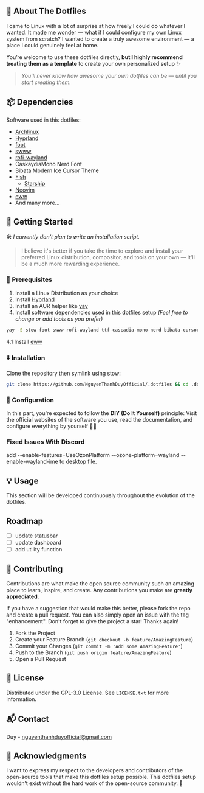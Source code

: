 ## 🌈 About The Dotfiles

I came to Linux with a lot of surprise at how freely I could do whatever I wanted. It made me wonder — what if I could configure my own Linux system from scratch? I wanted to create a truly awesome environment — a place I could genuinely feel at home.

You’re welcome to use these dotfiles directly, **but I highly recommend treating them as a template** to create your own personalized setup ✨

> _You’ll never know how awesome your own dotfiles can be — until you start creating them._

## 📦 Dependencies

Software used in this dotfiles:

- [Archlinux](https://archlinux.org/)
- [Hyprland](https://hyprland.org/)
- [foot](https://codeberg.org/dnkl/foot)
- [swww](https://github.com/LGFae/swww)
- [rofi-wayland](https://github.com/lbonn/rofi)
- CaskaydiaMono Nerd Font
- Bibata Modern Ice Cursor Theme
- [Fish](https://fishshell.com/)
  - [Starship](https://github.com/starship/starship)
- [Neovim](https://neovim.io/)
- [eww](https://github.com/elkowar/eww)
- And many more...

## 🚀 Getting Started

🛠️ _I currently don't plan to write an installation script._

> I believe it's better if you take the time to explore and install your preferred Linux distribution, compositor, and tools on your own — it'll be a much more rewarding experience.

### 📝 Prerequisites

1. Install a Linux Distribution as your choice
2. Install [Hyprland](https://wiki.hyprland.org/Getting-Started/Installation/)
3. Install an AUR helper like [yay](https://github.com/Jguer/yay)
4. Install software dependencies used in this dotfiles setup
   _(Feel free to change or add tools as you prefer)_

```bash
yay -S stow foot swww rofi-wayland ttf-cascadia-mono-nerd bibata-cursor-theme fish neovim starship socat
```

4.1 Install [eww](https://elkowar.github.io/eww)

### ⬇️ Installation

Clone the repository then symlink using stow:

```bash
git clone https://github.com/NguyenThanhDuyOfficial/.dotfiles && cd .dotfiles && stow -S Configs
```

### 🔧 Configuration

In this part, you're expected to follow the **DIY (Do It Yourself)** principle: Visit the official websites of the software you use, read the documentation, and configure everything by yourself 💪🏼

### Fixed Issues With Discord

add --enable-features=UseOzonPlatform --ozone-platform=wayland --enable-wayland-ime to desktop file.

## 💡 Usage

This section will be developed continuously throughout the evolution of the dotfiles.

## Roadmap

- [ ] update statusbar
- [ ] update dashboard
- [ ] add utility function

## 🤝 Contributing

Contributions are what make the open source community such an amazing place to learn, inspire, and create. Any contributions you make are **greatly appreciated**.

If you have a suggestion that would make this better, please fork the repo and create a pull request. You can also simply open an issue with the tag "enhancement". Don't forget to give the project a star! Thanks again!

1. Fork the Project
2. Create your Feature Branch (`git checkout -b feature/AmazingFeature`)
3. Commit your Changes (`git commit -m 'Add some AmazingFeature'`)
4. Push to the Branch (`git push origin feature/AmazingFeature`)
5. Open a Pull Request

## 📄 License

Distributed under the GPL-3.0 License. See `LICENSE.txt` for more information.

## 📬 Contact

Duy - [nguyenthanhduyofficial@gmail.com](mailto:nguyenthanhduyofficial@gmail.com)

## 💖 Acknowledgments

I want to express my respect to the developers and contributors of the open-source tools that make this dotfiles setup possible.
This dotfiles setup wouldn’t exist without the hard work of the open-source community. 💖
